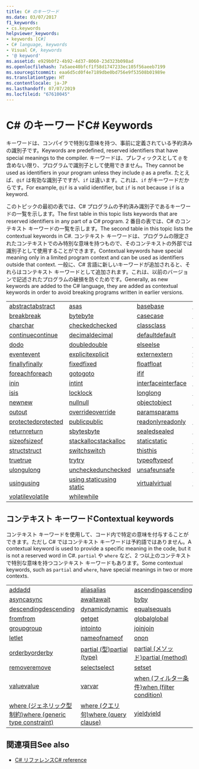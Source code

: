 ```yaml
---
title: C# のキーワード
ms.date: 03/07/2017
f1_keywords:
- cs.keywords
helpviewer_keywords:
- keywords [C#]
- C# language, keywords
- Visual C#, keywords
- '@ keyword'
ms.assetid: e929b0f2-4b92-4d37-8060-23d323b098ad
ms.openlocfilehash: 7a5aee40bfcf1f58d1747233ec105f56aeeb7199
ms.sourcegitcommit: eaa6d5cd0f4e7189dbe0bd756e9f53508b01989e
ms.translationtype: HT
ms.contentlocale: ja-JP
ms.lasthandoff: 07/07/2019
ms.locfileid: "67610045"
---
```

# <a name="c-keywords"></a><span data-ttu-id="1854f-102">C# のキーワード</span><span class="sxs-lookup"><span data-stu-id="1854f-102">C# Keywords</span></span>

<span data-ttu-id="1854f-103">キーワードは、コンパイラで特別な意味を持つ、事前に定義されている予約済みの識別子です。</span><span class="sxs-lookup"><span data-stu-id="1854f-103">Keywords are predefined, reserved identifiers that have special meanings to the compiler.</span></span> <span data-ttu-id="1854f-104">キーワードは、プレフィックスとして `@` を含めない限り、プログラムで識別子として使用できません。</span><span class="sxs-lookup"><span data-stu-id="1854f-104">They cannot be used as identifiers in your program unless they include `@` as a prefix.</span></span> <span data-ttu-id="1854f-105">たとえば、`@if` は有効な識別子ですが、`if` は違います。これは、`if` がキーワードだからです。</span><span class="sxs-lookup"><span data-stu-id="1854f-105">For example, `@if` is a valid identifier, but `if` is not because `if` is a keyword.</span></span>  
  
 <span data-ttu-id="1854f-106">このトピックの最初の表では、C# プログラムの予約済み識別子であるキーワードの一覧を示します。</span><span class="sxs-lookup"><span data-stu-id="1854f-106">The first table in this topic lists keywords that are reserved identifiers in any part of a C# program.</span></span> <span data-ttu-id="1854f-107">2 番目の表では、C# のコンテキスト キーワードの一覧を示します。</span><span class="sxs-lookup"><span data-stu-id="1854f-107">The second table in this topic lists the contextual keywords in C#.</span></span> <span data-ttu-id="1854f-108">コンテキスト キーワードは、プログラムの限定されたコンテキストでのみ特別な意味を持つもので、そのコンテキストの外部では識別子として使用することができます。</span><span class="sxs-lookup"><span data-stu-id="1854f-108">Contextual keywords have special meaning only in a limited program context and can be used as identifiers outside that context.</span></span> <span data-ttu-id="1854f-109">一般に、C# 言語に新しいキーワードが追加されると、それらはコンテキスト キーワードとして追加されます。これは、以前のバージョンで記述されたプログラムの破損を防ぐためです。</span><span class="sxs-lookup"><span data-stu-id="1854f-109">Generally, as new keywords are added to the C# language, they are added as contextual keywords in order to avoid breaking programs written in earlier versions.</span></span>  
  
|||||  
|---|---|---|---|  
|[<span data-ttu-id="1854f-110">abstract</span><span class="sxs-lookup"><span data-stu-id="1854f-110">abstract</span></span>](abstract.md)|[<span data-ttu-id="1854f-111">as</span><span class="sxs-lookup"><span data-stu-id="1854f-111">as</span></span>](../operators/type-testing-and-conversion-operators.md#as-operator)|[<span data-ttu-id="1854f-112">base</span><span class="sxs-lookup"><span data-stu-id="1854f-112">base</span></span>](base.md)|[<span data-ttu-id="1854f-113">bool</span><span class="sxs-lookup"><span data-stu-id="1854f-113">bool</span></span>](bool.md)|  
|[<span data-ttu-id="1854f-114">break</span><span class="sxs-lookup"><span data-stu-id="1854f-114">break</span></span>](break.md)|[<span data-ttu-id="1854f-115">byte</span><span class="sxs-lookup"><span data-stu-id="1854f-115">byte</span></span>](../builtin-types/integral-numeric-types.md)|[<span data-ttu-id="1854f-116">case</span><span class="sxs-lookup"><span data-stu-id="1854f-116">case</span></span>](switch.md)|[<span data-ttu-id="1854f-117">catch</span><span class="sxs-lookup"><span data-stu-id="1854f-117">catch</span></span>](try-catch.md)|  
|[<span data-ttu-id="1854f-118">char</span><span class="sxs-lookup"><span data-stu-id="1854f-118">char</span></span>](char.md)|[<span data-ttu-id="1854f-119">checked</span><span class="sxs-lookup"><span data-stu-id="1854f-119">checked</span></span>](checked.md)|[<span data-ttu-id="1854f-120">class</span><span class="sxs-lookup"><span data-stu-id="1854f-120">class</span></span>](class.md)|[<span data-ttu-id="1854f-121">const</span><span class="sxs-lookup"><span data-stu-id="1854f-121">const</span></span>](const.md)|  
|[<span data-ttu-id="1854f-122">continue</span><span class="sxs-lookup"><span data-stu-id="1854f-122">continue</span></span>](continue.md)|[<span data-ttu-id="1854f-123">decimal</span><span class="sxs-lookup"><span data-stu-id="1854f-123">decimal</span></span>](decimal.md)|[<span data-ttu-id="1854f-124">default</span><span class="sxs-lookup"><span data-stu-id="1854f-124">default</span></span>](default.md)|[<span data-ttu-id="1854f-125">delegate</span><span class="sxs-lookup"><span data-stu-id="1854f-125">delegate</span></span>](delegate.md)|  
|[<span data-ttu-id="1854f-126">do</span><span class="sxs-lookup"><span data-stu-id="1854f-126">do</span></span>](do.md)|[<span data-ttu-id="1854f-127">double</span><span class="sxs-lookup"><span data-stu-id="1854f-127">double</span></span>](double.md)|[<span data-ttu-id="1854f-128">else</span><span class="sxs-lookup"><span data-stu-id="1854f-128">else</span></span>](if-else.md)|[<span data-ttu-id="1854f-129">enum</span><span class="sxs-lookup"><span data-stu-id="1854f-129">enum</span></span>](enum.md)|  
|[<span data-ttu-id="1854f-130">event</span><span class="sxs-lookup"><span data-stu-id="1854f-130">event</span></span>](event.md)|[<span data-ttu-id="1854f-131">explicit</span><span class="sxs-lookup"><span data-stu-id="1854f-131">explicit</span></span>](explicit.md)|[<span data-ttu-id="1854f-132">extern</span><span class="sxs-lookup"><span data-stu-id="1854f-132">extern</span></span>](extern.md)|[<span data-ttu-id="1854f-133">false</span><span class="sxs-lookup"><span data-stu-id="1854f-133">false</span></span>](false-literal.md)|  
|[<span data-ttu-id="1854f-134">finally</span><span class="sxs-lookup"><span data-stu-id="1854f-134">finally</span></span>](try-finally.md)|[<span data-ttu-id="1854f-135">fixed</span><span class="sxs-lookup"><span data-stu-id="1854f-135">fixed</span></span>](fixed-statement.md)|[<span data-ttu-id="1854f-136">float</span><span class="sxs-lookup"><span data-stu-id="1854f-136">float</span></span>](float.md)|[<span data-ttu-id="1854f-137">for</span><span class="sxs-lookup"><span data-stu-id="1854f-137">for</span></span>](for.md)|  
|[<span data-ttu-id="1854f-138">foreach</span><span class="sxs-lookup"><span data-stu-id="1854f-138">foreach</span></span>](foreach-in.md)|[<span data-ttu-id="1854f-139">goto</span><span class="sxs-lookup"><span data-stu-id="1854f-139">goto</span></span>](goto.md)|[<span data-ttu-id="1854f-140">if</span><span class="sxs-lookup"><span data-stu-id="1854f-140">if</span></span>](if-else.md)|[<span data-ttu-id="1854f-141">implicit</span><span class="sxs-lookup"><span data-stu-id="1854f-141">implicit</span></span>](implicit.md)|  
|[<span data-ttu-id="1854f-142">in</span><span class="sxs-lookup"><span data-stu-id="1854f-142">in</span></span>](in.md)|[<span data-ttu-id="1854f-143">int</span><span class="sxs-lookup"><span data-stu-id="1854f-143">int</span></span>](../builtin-types/integral-numeric-types.md)|[<span data-ttu-id="1854f-144">interface</span><span class="sxs-lookup"><span data-stu-id="1854f-144">interface</span></span>](interface.md)|[<span data-ttu-id="1854f-145">internal</span><span class="sxs-lookup"><span data-stu-id="1854f-145">internal</span></span>](internal.md)|
|[<span data-ttu-id="1854f-146">is</span><span class="sxs-lookup"><span data-stu-id="1854f-146">is</span></span>](is.md)|[<span data-ttu-id="1854f-147">lock</span><span class="sxs-lookup"><span data-stu-id="1854f-147">lock</span></span>](lock-statement.md)|[<span data-ttu-id="1854f-148">long</span><span class="sxs-lookup"><span data-stu-id="1854f-148">long</span></span>](../builtin-types/integral-numeric-types.md)|[<span data-ttu-id="1854f-149">namespace</span><span class="sxs-lookup"><span data-stu-id="1854f-149">namespace</span></span>](namespace.md)|
|[<span data-ttu-id="1854f-150">new</span><span class="sxs-lookup"><span data-stu-id="1854f-150">new</span></span>](../operators/new-operator.md)|[<span data-ttu-id="1854f-151">null</span><span class="sxs-lookup"><span data-stu-id="1854f-151">null</span></span>](null.md)|[<span data-ttu-id="1854f-152">object</span><span class="sxs-lookup"><span data-stu-id="1854f-152">object</span></span>](object.md)|[<span data-ttu-id="1854f-153">operator</span><span class="sxs-lookup"><span data-stu-id="1854f-153">operator</span></span>](../operators/operator-overloading.md)|
|[<span data-ttu-id="1854f-154">out</span><span class="sxs-lookup"><span data-stu-id="1854f-154">out</span></span>](out.md)|[<span data-ttu-id="1854f-155">override</span><span class="sxs-lookup"><span data-stu-id="1854f-155">override</span></span>](override.md)|[<span data-ttu-id="1854f-156">params</span><span class="sxs-lookup"><span data-stu-id="1854f-156">params</span></span>](params.md)|[<span data-ttu-id="1854f-157">private</span><span class="sxs-lookup"><span data-stu-id="1854f-157">private</span></span>](private.md)|
|[<span data-ttu-id="1854f-158">protected</span><span class="sxs-lookup"><span data-stu-id="1854f-158">protected</span></span>](protected.md)|[<span data-ttu-id="1854f-159">public</span><span class="sxs-lookup"><span data-stu-id="1854f-159">public</span></span>](public.md)|[<span data-ttu-id="1854f-160">readonly</span><span class="sxs-lookup"><span data-stu-id="1854f-160">readonly</span></span>](readonly.md)|[<span data-ttu-id="1854f-161">ref</span><span class="sxs-lookup"><span data-stu-id="1854f-161">ref</span></span>](ref.md)|
|[<span data-ttu-id="1854f-162">return</span><span class="sxs-lookup"><span data-stu-id="1854f-162">return</span></span>](return.md)|[<span data-ttu-id="1854f-163">sbyte</span><span class="sxs-lookup"><span data-stu-id="1854f-163">sbyte</span></span>](../builtin-types/integral-numeric-types.md)|[<span data-ttu-id="1854f-164">sealed</span><span class="sxs-lookup"><span data-stu-id="1854f-164">sealed</span></span>](sealed.md)|[<span data-ttu-id="1854f-165">short</span><span class="sxs-lookup"><span data-stu-id="1854f-165">short</span></span>](../builtin-types/integral-numeric-types.md)||
[<span data-ttu-id="1854f-166">sizeof</span><span class="sxs-lookup"><span data-stu-id="1854f-166">sizeof</span></span>](sizeof.md)|[<span data-ttu-id="1854f-167">stackalloc</span><span class="sxs-lookup"><span data-stu-id="1854f-167">stackalloc</span></span>](../operators/stackalloc.md)|[<span data-ttu-id="1854f-168">static</span><span class="sxs-lookup"><span data-stu-id="1854f-168">static</span></span>](static.md)|[<span data-ttu-id="1854f-169">string</span><span class="sxs-lookup"><span data-stu-id="1854f-169">string</span></span>](string.md)|
|[<span data-ttu-id="1854f-170">struct</span><span class="sxs-lookup"><span data-stu-id="1854f-170">struct</span></span>](struct.md)|[<span data-ttu-id="1854f-171">switch</span><span class="sxs-lookup"><span data-stu-id="1854f-171">switch</span></span>](switch.md)|[<span data-ttu-id="1854f-172">this</span><span class="sxs-lookup"><span data-stu-id="1854f-172">this</span></span>](this.md)|[<span data-ttu-id="1854f-173">throw</span><span class="sxs-lookup"><span data-stu-id="1854f-173">throw</span></span>](throw.md)|
|[<span data-ttu-id="1854f-174">true</span><span class="sxs-lookup"><span data-stu-id="1854f-174">true</span></span>](true-literal.md)|[<span data-ttu-id="1854f-175">try</span><span class="sxs-lookup"><span data-stu-id="1854f-175">try</span></span>](try-catch.md)|[<span data-ttu-id="1854f-176">typeof</span><span class="sxs-lookup"><span data-stu-id="1854f-176">typeof</span></span>](../operators/type-testing-and-conversion-operators.md#typeof-operator)|[<span data-ttu-id="1854f-177">uint</span><span class="sxs-lookup"><span data-stu-id="1854f-177">uint</span></span>](../builtin-types/integral-numeric-types.md)|
|[<span data-ttu-id="1854f-178">ulong</span><span class="sxs-lookup"><span data-stu-id="1854f-178">ulong</span></span>](../builtin-types/integral-numeric-types.md)|[<span data-ttu-id="1854f-179">unchecked</span><span class="sxs-lookup"><span data-stu-id="1854f-179">unchecked</span></span>](unchecked.md)|[<span data-ttu-id="1854f-180">unsafe</span><span class="sxs-lookup"><span data-stu-id="1854f-180">unsafe</span></span>](unsafe.md)|[<span data-ttu-id="1854f-181">ushort</span><span class="sxs-lookup"><span data-stu-id="1854f-181">ushort</span></span>](../builtin-types/integral-numeric-types.md)|
|[<span data-ttu-id="1854f-182">using</span><span class="sxs-lookup"><span data-stu-id="1854f-182">using</span></span>](using.md)|[<span data-ttu-id="1854f-183">using static</span><span class="sxs-lookup"><span data-stu-id="1854f-183">using static</span></span>](using-static.md)|[<span data-ttu-id="1854f-184">virtual</span><span class="sxs-lookup"><span data-stu-id="1854f-184">virtual</span></span>](virtual.md)|[<span data-ttu-id="1854f-185">void</span><span class="sxs-lookup"><span data-stu-id="1854f-185">void</span></span>](void.md)|
|[<span data-ttu-id="1854f-186">volatile</span><span class="sxs-lookup"><span data-stu-id="1854f-186">volatile</span></span>](volatile.md)|[<span data-ttu-id="1854f-187">while</span><span class="sxs-lookup"><span data-stu-id="1854f-187">while</span></span>](while.md)|

## <a name="contextual-keywords"></a><span data-ttu-id="1854f-188">コンテキスト キーワード</span><span class="sxs-lookup"><span data-stu-id="1854f-188">Contextual keywords</span></span>

 <span data-ttu-id="1854f-189">コンテキスト キーワードを使用して、コード内で特定の意味を付与することができます。ただし C# ではコンテキスト キーワードは予約語ではありません。</span><span class="sxs-lookup"><span data-stu-id="1854f-189">A contextual keyword is used to provide a specific meaning in the code, but it is not a reserved word in C#.</span></span> <span data-ttu-id="1854f-190">`partial` や `where` など、2 つ以上のコンテキストで特別な意味を持つコンテキスト キーワードもあります。</span><span class="sxs-lookup"><span data-stu-id="1854f-190">Some contextual keywords, such as `partial` and `where`, have special meanings in two or more contexts.</span></span>  
  
||||  
|---|---|---|  
|[<span data-ttu-id="1854f-191">add</span><span class="sxs-lookup"><span data-stu-id="1854f-191">add</span></span>](add.md)|[<span data-ttu-id="1854f-192">alias</span><span class="sxs-lookup"><span data-stu-id="1854f-192">alias</span></span>](extern-alias.md)|[<span data-ttu-id="1854f-193">ascending</span><span class="sxs-lookup"><span data-stu-id="1854f-193">ascending</span></span>](ascending.md)|
|[<span data-ttu-id="1854f-194">async</span><span class="sxs-lookup"><span data-stu-id="1854f-194">async</span></span>](async.md)|[<span data-ttu-id="1854f-195">await</span><span class="sxs-lookup"><span data-stu-id="1854f-195">await</span></span>](await.md)|[<span data-ttu-id="1854f-196">by</span><span class="sxs-lookup"><span data-stu-id="1854f-196">by</span></span>](by.md)|
|[<span data-ttu-id="1854f-197">descending</span><span class="sxs-lookup"><span data-stu-id="1854f-197">descending</span></span>](descending.md)|[<span data-ttu-id="1854f-198">dynamic</span><span class="sxs-lookup"><span data-stu-id="1854f-198">dynamic</span></span>](dynamic.md)|[<span data-ttu-id="1854f-199">equals</span><span class="sxs-lookup"><span data-stu-id="1854f-199">equals</span></span>](equals.md)|
|[<span data-ttu-id="1854f-200">from</span><span class="sxs-lookup"><span data-stu-id="1854f-200">from</span></span>](from-clause.md)|[<span data-ttu-id="1854f-201">get</span><span class="sxs-lookup"><span data-stu-id="1854f-201">get</span></span>](get.md)|[<span data-ttu-id="1854f-202">global</span><span class="sxs-lookup"><span data-stu-id="1854f-202">global</span></span>](global.md)|
|[<span data-ttu-id="1854f-203">group</span><span class="sxs-lookup"><span data-stu-id="1854f-203">group</span></span>](group-clause.md)|[<span data-ttu-id="1854f-204">into</span><span class="sxs-lookup"><span data-stu-id="1854f-204">into</span></span>](into.md)|[<span data-ttu-id="1854f-205">join</span><span class="sxs-lookup"><span data-stu-id="1854f-205">join</span></span>](join-clause.md)|
|[<span data-ttu-id="1854f-206">let</span><span class="sxs-lookup"><span data-stu-id="1854f-206">let</span></span>](let-clause.md)|[<span data-ttu-id="1854f-207">nameof</span><span class="sxs-lookup"><span data-stu-id="1854f-207">nameof</span></span>](nameof.md)|[<span data-ttu-id="1854f-208">on</span><span class="sxs-lookup"><span data-stu-id="1854f-208">on</span></span>](on.md)|
|[<span data-ttu-id="1854f-209">orderby</span><span class="sxs-lookup"><span data-stu-id="1854f-209">orderby</span></span>](orderby-clause.md)|[<span data-ttu-id="1854f-210">partial (型)</span><span class="sxs-lookup"><span data-stu-id="1854f-210">partial (type)</span></span>](partial-type.md)|[<span data-ttu-id="1854f-211">partial (メソッド)</span><span class="sxs-lookup"><span data-stu-id="1854f-211">partial (method)</span></span>](partial-method.md)|
|[<span data-ttu-id="1854f-212">remove</span><span class="sxs-lookup"><span data-stu-id="1854f-212">remove</span></span>](remove.md)|[<span data-ttu-id="1854f-213">select</span><span class="sxs-lookup"><span data-stu-id="1854f-213">select</span></span>](select-clause.md)|[<span data-ttu-id="1854f-214">set</span><span class="sxs-lookup"><span data-stu-id="1854f-214">set</span></span>](set.md)|
|[<span data-ttu-id="1854f-215">value</span><span class="sxs-lookup"><span data-stu-id="1854f-215">value</span></span>](value.md)|[<span data-ttu-id="1854f-216">var</span><span class="sxs-lookup"><span data-stu-id="1854f-216">var</span></span>](var.md)|[<span data-ttu-id="1854f-217">when (フィルター条件)</span><span class="sxs-lookup"><span data-stu-id="1854f-217">when (filter condition)</span></span>](when.md)|
|[<span data-ttu-id="1854f-218">where (ジェネリック型制約)</span><span class="sxs-lookup"><span data-stu-id="1854f-218">where (generic type constraint)</span></span>](where-generic-type-constraint.md)|[<span data-ttu-id="1854f-219">where (クエリ句)</span><span class="sxs-lookup"><span data-stu-id="1854f-219">where (query clause)</span></span>](where-clause.md)|[<span data-ttu-id="1854f-220">yield</span><span class="sxs-lookup"><span data-stu-id="1854f-220">yield</span></span>](yield.md)|
  
## <a name="see-also"></a><span data-ttu-id="1854f-221">関連項目</span><span class="sxs-lookup"><span data-stu-id="1854f-221">See also</span></span>

- [<span data-ttu-id="1854f-222">C# リファレンス</span><span class="sxs-lookup"><span data-stu-id="1854f-222">C# reference</span></span>](../index.md)
